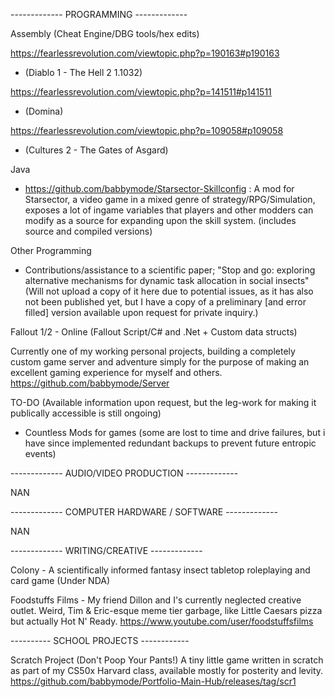 ------------- PROGRAMMING -------------

Assembly (Cheat Engine/DBG tools/hex edits)

https://fearlessrevolution.com/viewtopic.php?p=190163#p190163 
 - (Diablo 1 - The Hell 2 1.1032)

https://fearlessrevolution.com/viewtopic.php?p=141511#p141511 
 - (Domina)

https://fearlessrevolution.com/viewtopic.php?p=109058#p109058 
 - (Cultures 2 - The Gates of Asgard)

Java

 - https://github.com/babbymode/Starsector-Skillconfig : A mod for Starsector, a video game in a mixed genre of strategy/RPG/Simulation, exposes a lot of ingame variables that players and other modders can modify as a source for expanding upon the skill system. (includes source and compiled versions)


Other Programming

 - Contributions/assistance to a scientific paper; "Stop and go: exploring alternative mechanisms for dynamic task allocation in social insects" (Will not upload a copy of it here due to potential issues, as it has also not been published yet, but I have a copy of a preliminary [and error filled] version available upon request for private inquiry.)

Fallout 1/2 - Online (Fallout Script/C# and .Net + Custom data structs)

Currently one of my working personal projects, building a completely custom game server and adventure simply for the purpose of making an excellent gaming experience for myself and others. https://github.com/babbymode/Server


TO-DO (Available information upon request, but the leg-work for making it publically accessible is still ongoing)

- Countless Mods for games (some are lost to time and drive failures, but i have since implemented redundant backups to prevent future entropic events)

------------- AUDIO/VIDEO PRODUCTION -------------

NAN

------------- COMPUTER HARDWARE / SOFTWARE -------------

NAN

------------- WRITING/CREATIVE -------------

Colony - A scientifically informed fantasy insect tabletop roleplaying and card game (Under NDA)

Foodstuffs Films - My friend Dillon and I's currently neglected creative outlet. Weird, Tim & Eric-esque meme tier garbage, like Little Caesars pizza but actually Hot N' Ready.
https://www.youtube.com/user/foodstuffsfilms

---------- SCHOOL PROJECTS ------------

Scratch Project (Don't Poop Your Pants!)
A tiny little game written in scratch as part of my CS50x Harvard class, available mostly for posterity and levity.
https://github.com/babbymode/Portfolio-Main-Hub/releases/tag/scr1

